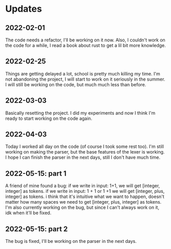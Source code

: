 # Updates

## 2022-02-01

The code needs a refactor, I'll be working on it now.
Also, I couldn't work on the code for a while, I read a book about rust to get a lil bit more knowledge.

## 2022-02-25

Things are getting delayed a lot, school is pretty much killing my time.
I'm not abandoning the project, I will start to work on it seriously in the summer.
I will still be working on the code, but much much less than before.

## 2022-03-03

Basically resetting the project. I did my experiments and now I think I'm ready to start working on the code again.

## 2022-04-03

Today I worked all day on the code (of course I took some rest too).
I'm still working on making the parser, but the base features of the lexer is working.
I hope I can finish the parser in the next days, still I don't have much time.

## 2022-05-15: part 1

A friend of mine found a bug:
if we write in input: 1+1, we will get [integer, integer] as tokens.
if we write in input: 1 + 1 or 1 +1 we will get [integer, plus, integer] as tokens.
i think that it's intuitive what we want to happen, doesn't matter how many spaces we need to get [integer, plus, integer] as tokens.
I'm also currently working on the bug, but since I can't always work on it, idk when it'll be fixed.

## 2022-05-15: part 2

The bug is fixed, I'll be working on the parser in the next days.
